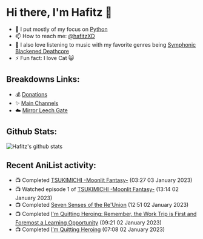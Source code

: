 # Hi there, I'm Hafitz 👋
- 🐍 I put mostly of my focus on [Python](https://python.org)
- 📫 How to reach me: [@hafitzXD](https://t.me/hafitzXD)
- 🎵 I also love listening to music with my favorite genres being [Symphonic Blackened Deathcore](https://youtu.be/qyYmS_iBcy4)
- ⚡ Fun fact: I love Cat 😺

## Breakdowns Links:
- 💰 [Donations](https://t.me/TheBreakdowns/2)
- ✨ [Main Channels](https://t.me/TheBreakdowns)
- ☁️ [Mirror Leech Gate](https://t.me/BreakdownsGate)

## Github Stats:
![Hafitz's github stats](https://github-readme-stats.vercel.app/api?username=breakdowns&show_icons=true&count_private=true&bg_color=00000000&text_color=777)

## Recent AniList activity:
<!-- ANILIST_ACTIVITY:start -->

-   📺 Completed [TSUKIMICHI -Moonlit Fantasy-](https://anilist.co/anime/125206) (03:27 03 January 2023)
-   📺 Watched episode 1 of [TSUKIMICHI -Moonlit Fantasy-](https://anilist.co/anime/125206) (13:14 02 January 2023)
-   📺 Completed [Seven Senses of the Re'Union](https://anilist.co/anime/100085) (12:51 02 January 2023)
-   📺 Completed [I'm Quitting Heroing: Remember, the Work Trip is First and Foremost a Learning Opportunity](https://anilist.co/anime/151126) (09:21 02 January 2023)
-   📺 Completed [I’m Quitting Heroing](https://anilist.co/anime/140457) (07:08 02 January 2023)

<!-- ANILIST_ACTIVITY:end -->
